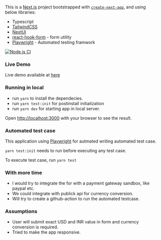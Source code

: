 This is a [Next.js](https://nextjs.org/) project bootstrapped with [`create-next-app`](https://github.com/vercel/next.js/tree/canary/packages/create-next-app), and using below libraries:

- Typescript
- [TailwindCSS](https://tailwindcss.com/)
- [NextUI](https://nextui.org/)
- [react-hook-form](https://www.react-hook-form.com/) - form utility
- [Playwright](https://playwright.dev/) - Automated testing framwork

[![Node.js CI](https://github.com/chandrakantap/rjc-coding-challenge/actions/workflows/node.js.yml/badge.svg?branch=main)](https://github.com/chandrakantap/rjc-coding-challenge/actions/workflows/node.js.yml)

### Live Demo

Live demo available at [here](https://rjc-coding-challenge-7d6qghygv-chandrakanta-pals-projects.vercel.app/)

### Running in local

- run `yarn` to install the dependecies.
- run `yarn test:init` for postinstall initialization
- run `yarn dev` for starting app in local server.

Open [http://localhost:3000](http://localhost:3000) with your browser to see the result.

### Automated test case

This application using [Playwright](https://playwright.dev/) for autmated writing automated test case.

`yarn test:init` needs to run before executing any test case.

To execute test case, run `yarn test`

### With more time

- I would try to integrate the for with a payment gateway sandbox, like paypal etc.
- We could integrate with publick api for currency conversion.
- Will try to create a github-action to run the automated testcase.

### Assumptions

- User will submit exact USD and INR value in form and currency conversion is required.
- Tried to make the app responsive.
